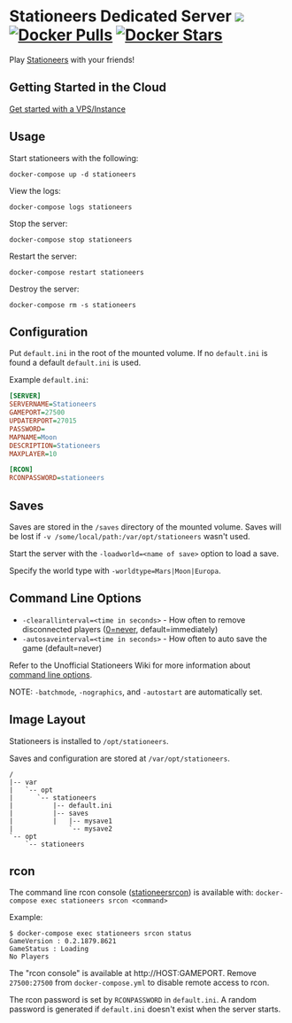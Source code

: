 # Stationeers Dedicated Server [![](https://images.microbadger.com/badges/image/dtandersen/stationeers.svg)](https://microbadger.com/images/dtandersen/stationeers "Get your own image badge on microbadger.com") [![Docker Pulls](https://img.shields.io/docker/pulls/dtandersen/stationeers.svg)](https://hub.docker.com/r/dtandersen/stationeers/) [![Docker Stars](https://img.shields.io/docker/stars/dtandersen/stationeers.svg)](https://hub.docker.com/r/dtandersen/stationeers/)

Play [Stationeers](https://store.steampowered.com/app/544550/Stationeers/) with your friends!

## Getting Started in the Cloud

[Get started with a VPS/Instance](https://github.com/ryansch/stationeers/wiki/Getting-Started-in-the-Cloud)

## Usage

Start stationeers with the following:

```console
docker-compose up -d stationeers
```

View the logs:

```console
docker-compose logs stationeers
```

Stop the server:

```console
docker-compose stop stationeers
```

Restart the server:

```console
docker-compose restart stationeers
```

Destroy the server:

```console
docker-compose rm -s stationeers
```

## Configuration

Put `default.ini` in the root of the mounted volume. If no `default.ini` is found a default `default.ini` is used.

Example `default.ini`:

```INI
[SERVER]
SERVERNAME=Stationeers
GAMEPORT=27500
UPDATERPORT=27015
PASSWORD=
MAPNAME=Moon
DESCRIPTION=Stationeers
MAXPLAYER=10

[RCON]
RCONPASSWORD=stationeers
```

## Saves

Saves are stored in the `/saves` directory of the mounted volume. Saves will be lost if `-v /some/local/path:/var/opt/stationeers` wasn't used.

Start the server with the `-loadworld=<name of save>` option to load a save.

Specify the world type with `-worldtype=Mars|Moon|Europa`.

## Command Line Options

* `-clearallinterval=<time in seconds>` - How often to remove disconnected players ([0=never](https://steamcommunity.com/games/544550/announcements/detail/1692683865304626238), default=immediately)
* `-autosaveinterval=<time in seconds>` - How often to auto save the game (default=never)

Refer to the Unofficial Stationeers Wiki for more information about [command line options](https://stationeers-wiki.com/Dedicated_Server_Guide).

NOTE: `-batchmode`, `-nographics`, and `-autostart` are automatically set.

## Image Layout

Stationeers is installed to `/opt/stationeers`.

Saves and configuration are stored at `/var/opt/stationeers`.

```
/
|-- var
|   `-- opt
|      `-- stationeers
|          |-- default.ini
|          |-- saves
|          |   |-- mysave1
|              `-- mysave2
`-- opt
    `-- stationeers
```

## rcon

The command line rcon console ([stationeersrcon](https://github.com/matjam/stationeersrcon)) is available with: `docker-compose exec stationeers srcon <command>`

Example:

```console
$ docker-compose exec stationeers srcon status
GameVersion : 0.2.1879.8621
GameStatus : Loading
No Players
```

The "rcon console" is available at http://HOST:GAMEPORT. Remove `27500:27500` from `docker-compose.yml` to disable remote access to rcon.

The rcon password is set by `RCONPASSWORD` in `default.ini`. A random password is generated if `default.ini` doesn't exist when the server starts.

